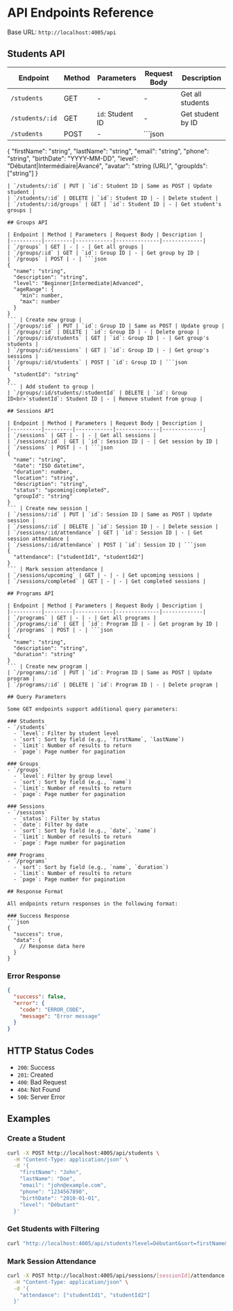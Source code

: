 # API Endpoints Reference

Base URL: `http://localhost:4005/api`

## Students API

| Endpoint | Method | Parameters | Request Body | Description |
|----------|---------|------------|--------------|-------------|
| `/students` | GET | - | - | Get all students |
| `/students/:id` | GET | `id`: Student ID | - | Get student by ID |
| `/students` | POST | - | ```json
{
  "firstName": "string",
  "lastName": "string",
  "email": "string",
  "phone": "string",
  "birthDate": "YYYY-MM-DD",
  "level": "Débutant|Intermédiaire|Avancé",
  "avatar": "string (URL)",
  "groupIds": ["string"]
}
``` | Create new student |
| `/students/:id` | PUT | `id`: Student ID | Same as POST | Update student |
| `/students/:id` | DELETE | `id`: Student ID | - | Delete student |
| `/students/:id/groups` | GET | `id`: Student ID | - | Get student's groups |

## Groups API

| Endpoint | Method | Parameters | Request Body | Description |
|----------|---------|------------|--------------|-------------|
| `/groups` | GET | - | - | Get all groups |
| `/groups/:id` | GET | `id`: Group ID | - | Get group by ID |
| `/groups` | POST | - | ```json
{
  "name": "string",
  "description": "string",
  "level": "Beginner|Intermediate|Advanced",
  "ageRange": {
    "min": number,
    "max": number
  }
}
``` | Create new group |
| `/groups/:id` | PUT | `id`: Group ID | Same as POST | Update group |
| `/groups/:id` | DELETE | `id`: Group ID | - | Delete group |
| `/groups/:id/students` | GET | `id`: Group ID | - | Get group's students |
| `/groups/:id/sessions` | GET | `id`: Group ID | - | Get group's sessions |
| `/groups/:id/students` | POST | `id`: Group ID | ```json
{
  "studentId": "string"
}
``` | Add student to group |
| `/groups/:id/students/:studentId` | DELETE | `id`: Group ID<br>`studentId`: Student ID | - | Remove student from group |

## Sessions API

| Endpoint | Method | Parameters | Request Body | Description |
|----------|---------|------------|--------------|-------------|
| `/sessions` | GET | - | - | Get all sessions |
| `/sessions/:id` | GET | `id`: Session ID | - | Get session by ID |
| `/sessions` | POST | - | ```json
{
  "name": "string",
  "date": "ISO datetime",
  "duration": number,
  "location": "string",
  "description": "string",
  "status": "upcoming|completed",
  "groupId": "string"
}
``` | Create new session |
| `/sessions/:id` | PUT | `id`: Session ID | Same as POST | Update session |
| `/sessions/:id` | DELETE | `id`: Session ID | - | Delete session |
| `/sessions/:id/attendance` | GET | `id`: Session ID | - | Get session attendance |
| `/sessions/:id/attendance` | POST | `id`: Session ID | ```json
{
  "attendance": ["studentId1", "studentId2"]
}
``` | Mark session attendance |
| `/sessions/upcoming` | GET | - | - | Get upcoming sessions |
| `/sessions/completed` | GET | - | - | Get completed sessions |

## Programs API

| Endpoint | Method | Parameters | Request Body | Description |
|----------|---------|------------|--------------|-------------|
| `/programs` | GET | - | - | Get all programs |
| `/programs/:id` | GET | `id`: Program ID | - | Get program by ID |
| `/programs` | POST | - | ```json
{
  "name": "string",
  "description": "string",
  "duration": "string"
}
``` | Create new program |
| `/programs/:id` | PUT | `id`: Program ID | Same as POST | Update program |
| `/programs/:id` | DELETE | `id`: Program ID | - | Delete program |

## Query Parameters

Some GET endpoints support additional query parameters:

### Students
- `/students`
  - `level`: Filter by student level
  - `sort`: Sort by field (e.g., `firstName`, `lastName`)
  - `limit`: Number of results to return
  - `page`: Page number for pagination

### Groups
- `/groups`
  - `level`: Filter by group level
  - `sort`: Sort by field (e.g., `name`)
  - `limit`: Number of results to return
  - `page`: Page number for pagination

### Sessions
- `/sessions`
  - `status`: Filter by status
  - `date`: Filter by date
  - `sort`: Sort by field (e.g., `date`, `name`)
  - `limit`: Number of results to return
  - `page`: Page number for pagination

### Programs
- `/programs`
  - `sort`: Sort by field (e.g., `name`, `duration`)
  - `limit`: Number of results to return
  - `page`: Page number for pagination

## Response Format

All endpoints return responses in the following format:

### Success Response
```json
{
  "success": true,
  "data": {
    // Response data here
  }
}
```

### Error Response
```json
{
  "success": false,
  "error": {
    "code": "ERROR_CODE",
    "message": "Error message"
  }
}
```

## HTTP Status Codes

- `200`: Success
- `201`: Created
- `400`: Bad Request
- `404`: Not Found
- `500`: Server Error

## Examples

### Create a Student
```bash
curl -X POST http://localhost:4005/api/students \
  -H "Content-Type: application/json" \
  -d '{
    "firstName": "John",
    "lastName": "Doe",
    "email": "john@example.com",
    "phone": "1234567890",
    "birthDate": "2010-01-01",
    "level": "Débutant"
  }'
```

### Get Students with Filtering
```bash
curl "http://localhost:4005/api/students?level=Débutant&sort=firstName&limit=10&page=1"
```

### Mark Session Attendance
```bash
curl -X POST http://localhost:4005/api/sessions/[sessionId]/attendance \
  -H "Content-Type: application/json" \
  -d '{
    "attendance": ["studentId1", "studentId2"]
  }'
```
